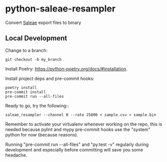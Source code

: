 # python-saleae-resampler

Convert
[Saleae](https://support.saleae.com/user-guide/using-logic/exporting-data#exporting-raw-data)
export files to binary

## Local Development

Change to a branch:

```console
git checkout -b my_branch
```

Install Poetry: https://python-poetry.org/docs/#installation.

Install project deps and pre-commit hooks:

```console
poetry install
pre-commit install
pre-commit run --all-files
```

Ready to go, try the following::

```console
saleae_resampler --channel 0 --rate 25000 < sample.csv > sample.bin
```

Remember to activate your virtualenv whenever working on the repo, this is needed
because pylint and mypy pre-commit hooks use the "system" python for now (because reasons).

Running "pre-commit run --all-files" and "py.test -v" regularly during development and
especially before committing will save you some headache.
